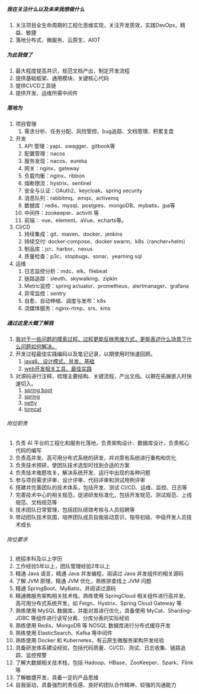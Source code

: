 ##### 我在关注什么以及未来我想做什么
1. 关注项目全生命周期的工程化思维实现，关注开发质效，实践DevOps，精益、敏捷
2. 落地分布式、微服务、云原生、AIOT
##### 为此我做了
1. 最大程度提高共识，规范文档产出，制定开发流程
2. 提供基础框架、通用模块、关键核心代码
3. 提供CI/CD工具链
4. 提供开发、运维所需中间件
##### 落地为
1. 项目管理
   1.  需求分析、任务分配、风险管控、bug追踪、文档管理、积累复盘
2. 开发
   1. API 管理：yapi、swagger、gitbook等
   2. 配置管理：nacos
   3. 服务发现：nacos、eureka
   4. 网关：nginx、gateway
   5. 负载均衡：nginx、ribbon
   6. 熔断限流：hystrix、sentinel
   7. 安全与认证：OAuth2、keycloak、spring security
   8. 消息队列：rabbitmq、emqx、activemq
   10. 数据库：redis、mysql、postgres、mongoDB、mybatis、jpa等
   12. 中间件：zookeeper、activiti 等
   13. 前端： vue、element、aVue、echarts等。
3. CI/CD
   1. 持续集成：git、maven、docker、jenkins
   2. 持续交付: docker-compose、docker swarm、k8s（rancher+helm）
   3. 制品库：jcr、harbor、nexus
   4. 质量检查：p3c、stopbugs、sonar、yearning sql
4. 运维
   1. 日志监控分析：mdc、elk、filebeat
   2. 链路追踪：sleuth、skywalking、zipkin
   3. Metric监控：spring actuator、prometheus、alertmanager、grafana
   4. 异常监控：sentry
   5. 自愈、自动伸缩、调度与发布：k8s
   6. 流媒体服务：nginx-rtmp、srs、kms  
##### 通过这里大概了解我  
1. [我对于一些问题的摸索过程。过程更能反映思维方式，更能表述什么场景下什么问题如何解决。](https://darling012.github.io/document-summary/)
2. 开发过程最佳实践编码以及笔记记录，以期使用时快速回顾。
   1. [java8、设计模式、并发、基础](https://github.com/Darling012/java-summary.git)
   2. [web开发相关工具、最佳实践](https://github.com/Darling012/springboot-summary)
3. 对源码进行注释，梳理主要结构、关键流程，产出文档。以期在拓展嵌入时快速切入。
   1. [spring boot](https://github.com/Darling012/spring-boot-2.2.0.BUILD-SNAPSHOT.git)
   2. [spring](https://github.com/Darling012/spring-framework-5.1.3.RELEASE.git)
   3. [netty](https://github.com/Darling012/netty-4.1.6.Final.git)
   4. [tomcat]()

###### 岗位职责
1. 负责 AI 平台的工程化和服务化落地，负责架构设计、数据库设计，负责核心代码的编写
2. 负责高并发、高可用分布式系统的研发，并对原有系统进行重构和优化
3. 负责技术预研，使团队技术选型时找到合适的方案
4. 负责技术难题攻关，解决系统开发、运行中出现的各种问题
5. 参与项目需求评审、设计评审、代码评审和测试用例评审
6. 搭建并完善团队的技术体系，包括开发、测试 CI/CD、运维、监控、日志等
7. 完善技术中心的相关规范，促进研发标准化，包括开发规范、测试规范、上线规范、文档规范等
8. 技术团队日常管理，包括团队绩效考核与人员招聘等
9. 带动团队技术氛围，培养团队成员自我驱动意识，指导初级、中级开发人员技术成长
###### 岗位要求
1. 统招本科及以上学历
2. 工作经验5年以上，团队管理经验2年以上
3. 精通 Java 语言，精通 Java 并发编程，阅读过 Java 并发组件的相关源码
4. 了解 JVM 原理，精通 JVM 优化，熟练排查线上 JVM 问题
5. 精通 SpringBoot、MyBatis，并阅读过源码
6. 精通微服务架构相关技术栈，熟练使用 SpringCloud 相关组件进行高并发、高可用分布式系统开发，如 Feign、Hystrix、Spring Cloud Gateway 等
7. 熟练使用 MySQL 数据库，并能对其进行优化，具备使用 MyCat、Sharding-JDBC 等组件进行读写分离、分库分表的实际经验
8. 熟练使用 Redis、MongoDB 等 NOSQL 数据库进行分布式缓存开发
9. 熟练使用 ElasticSearch、Kafka 等中间件
10. 熟练使用 Docker 和 Kubernetes，有云原生微服务架构开发经验
11. 具备研发体系建设经验，包括代码质量、CI/CD、测试、日志收集、链路追踪、监控预警
12. 了解大数据相关技术栈，包括 Hadoop、HBase、ZooKeeper、Spark、Flink 等
13. 了解敏捷开发，具备一定的产品思维
14. 自我驱动，具备强烈的责任感、良好的团队合作精神、较强的沟通能力


